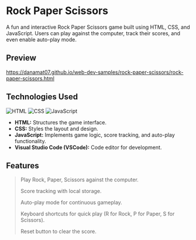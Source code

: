 # Rock Paper Scissors
A fun and interactive Rock Paper Scissors game built using HTML, CSS, and JavaScript. Users can play against the computer, track their scores, and even enable auto-play mode.

## Preview
https://danamat07.github.io/web-dev-samples/rock-paper-scissors/rock-paper-scissors.html

## Technologies Used
![HTML](https://img.shields.io/badge/HTML-E34F26?style=for-the-badge&logo=html5&logoColor=white)
![CSS](https://img.shields.io/badge/CSS-1572B6?style=for-the-badge&logo=css3&logoColor=white)
![JavaScript](https://img.shields.io/badge/JavaScript-F7DF1E?style=for-the-badge&logo=javascript&logoColor=black)
  - **HTML:** Structures the game interface.
  - **CSS:** Styles the layout and design.
  - **JavaScript:** Implements game logic, score tracking, and auto-play functionality.
  - **Visual Studio Code (VSCode):** Code editor for development.

## Features
  > Play Rock, Paper, Scissors against the computer.
> 
  > Score tracking with local storage.
> 
  > Auto-play mode for continuous gameplay.
> 
  > Keyboard shortcuts for quick play (R for Rock, P for Paper, S for Scissors).
> 
  > Reset button to clear the score.
